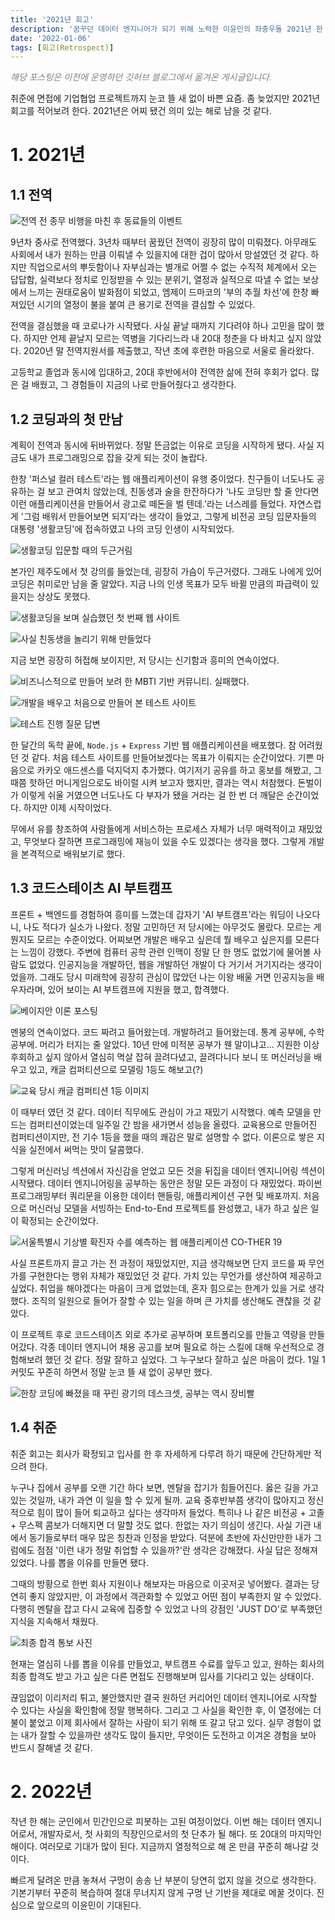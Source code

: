 ```yaml
---
title: '2021년 회고'
description: '꿈꾸던 데이터 엔지니어가 되기 위해 노력한 이윤민의 좌충우돌 2021년 한 해를 돌아본다.'
date: '2022-01-06'
tags: [회고(Retrospect)]
---
```

<span style="color:gray">*해당 포스팅은 이전에 운영하던 깃허브 블로그에서 옮겨온 게시글입니다.*</span>

취준에 면접에 기업협업 프로젝트까지 눈코 뜰 새 없이 바쁜 요즘. 좀 늦었지만 2021년 회고를 적어보려 한다. 2021년은 어찌 됐건 의미 있는 해로 남을 것 같다.

# 1. 2021년

## 1.1 전역

![전역 전 종무 비행을 마친 후 동료들의 이벤트](https://yoonminlee-blog-image.s3.ap-northeast-2.amazonaws.com/2021-retrospect-1.png)

9년차 중사로 전역했다. 3년차 때부터 꿈꿨던 전역이 굉장히 많이 미뤄졌다. 아무래도 사회에서 내가 원하는 만큼 이뤄낼 수 있을지에 대한 겁이 많아서 망설였던 것 같다. 하지만 직업으로서의 뿌듯함이나 자부심과는 별개로 어쩔 수 없는 수직적 체계에서 오는 답답함, 실력보다 정치로 인정받을 수 있는 분위기, 열정과 실적으로 따낼 수 없는 보상에서 느끼는 권태로움이 발화점이 되었고, 엠제이 드마코의 '부의 추월 차선'에 한창 빠져있던 시기의 열정이 불을 붙여 큰 용기로 전역을 결심할 수 있었다.

전역을 결심했을 때 코로나가 시작됐다. 사실 끝날 때까지 기다려야 하나 고민을 많이 했다. 하지만 언제 끝날지 모르는 역병을 기다리느라 내 20대 청춘을 다 바치고 싶지 않았다. 2020년 말 전역지원서를 제출했고, 작년 초에 후련한 마음으로 서울로 올라왔다.

고등학교 졸업과 동시에 입대하고, 20대 후반에서야 전역한 삶에 전혀 후회가 없다. 많은 걸 배웠고, 그 경험들이 지금의 나로 만들어줬다고 생각한다.

## 1.2 코딩과의 첫 만남

계획이 전역과 동시에 뒤바뀌었다. 정말 뜬금없는 이유로 코딩을 시작하게 됐다. 사실 지금도 내가 프로그래밍으로 잡을 갖게 되는 것이 놀랍다.

한창 '퍼스널 컬러 테스트'라는 웹 애플리케이션이 유행 중이었다. 친구들이 너도나도 공유하는 걸 보고 관여치 않았는데, 친동생과 술을 한잔하다가 '나도 코딩만 할 줄 안다면 이런 애플리케이션을 만들어서 광고로 떼돈을 벌 텐데.'라는 너스레를 들었다. 자연스럽게 '그럼 배워서 만들어보면 되지'라는 생각이 들었고, 그렇게 비전공 코딩 입문자들의 대통령 '생활코딩'에 접속하였고 나의 코딩 인생이 시작되었다.

![생활코딩 입문할 때의 두근거림](https://yoonminlee-blog-image.s3.ap-northeast-2.amazonaws.com/2021-retrospect-2.png)

본가인 제주도에서 첫 강의를 들었는데, 굉장히 가슴이 두근거렸다. 그래도 나에게 있어 코딩은 취미로만 남을 줄 알았다. 지금 나의 인생 목표가 모두 바뀔 만큼의 파급력이 있을지는 상상도 못했다.

![생활코딩을 보며 실습했던 첫 번째 웹 사이트](https://yoonminlee-blog-image.s3.ap-northeast-2.amazonaws.com/2021-retrospect-3.png)

![사실 친동생을 놀리기 위해 만들었다](https://yoonminlee-blog-image.s3.ap-northeast-2.amazonaws.com/2021-retrospect-4.png)

지금 보면 굉장히 허접해 보이지만, 저 당시는 신기함과 흥미의 연속이었다.

![비즈니스적으로 만들어 보려 한 MBTI 기반 커뮤니티. 실패했다.](https://yoonminlee-blog-image.s3.ap-northeast-2.amazonaws.com/2021-retrospect-5.png)

![개발을 배우고 처음으로 만들어 본 테스트 사이트](https://yoonminlee-blog-image.s3.ap-northeast-2.amazonaws.com/2021-retrospect-6.png)

![테스트 진행 질문 답변](https://yoonminlee-blog-image.s3.ap-northeast-2.amazonaws.com/2021-retrospect-7.png)

한 달간의 독학 끝에, `Node.js` + `Express` 기반 웹 애플리케이션을 배포했다. 참 어려웠던 것 같다. 처음 테스트 사이트를 만들어보겠다는 목표가 이뤄지는 순간이었다. 기쁜 마음으로 카카오 애드센스를 덕지덕지 추가했다. 여기저기 공유를 하고 홍보를 해봤고, 그 때쯤 핫하던 머니게임으로도 바이럴 시켜 보고자 했지만, 결과는 역시 처참했다. 돈벌이가 이렇게 쉬울 거였으면 너도나도 다 부자가 됐을 거라는 걸 한 번 더 깨달은 순간이었다. 하지만 이제 시작이었다.

무에서 유를 창조하여 사람들에게 서비스하는 프로세스 자체가 너무 매력적이고 재밌었고, 무엇보다 잘하면 프로그래밍에 재능이 있을 수도 있겠다는 생각을 했다. 그렇게 개발을 본격적으로 배워보기로 했다.

## 1.3 코드스테이츠 AI 부트캠프

프론트 + 백엔드를 경험하여 흥미를 느꼈는데 갑자기 'AI 부트캠프'라는 워딩이 나오다니, 나도 적다가 실소가 나왔다. 정말 고민하던 저 당시에는 아무것도 몰랐다. 모르는 게 뭔지도 모르는 수준이었다. 어찌보면 개발은 배우고 싶은데 뭘 배우고 싶은지를 모른다는 느낌이 강했다. 주변에 컴퓨터 공학 관련 인맥이 정말 단 한 명도 없었기에 물어볼 사람도 없었다. 인공지능을 개발하던, 웹을 개발하던 개발이 다 거기서 거기지라는 생각이었을까. 그래도 당시 미래학에 굉장히 관심이 많았던 나는 이왕 배울 거면 인공지능을 배우자라며, 있어 보이는 AI 부트캠프에 지원을 했고, 합격했다.

![베이지안 이론 포스팅](https://yoonminlee-blog-image.s3.ap-northeast-2.amazonaws.com/2021-retrospect-8.png)

멘붕의 연속이었다. 코드 짜려고 들어왔는데. 개발하려고 들어왔는데. 통계 공부에, 수학 공부에. 머리가 터지는 줄 알았다. 10년 만에 미적분 공부가 웬 말이냐고... 지원한 이상 후회하고 싶지 않아서 열심히 멱살 잡혀 끌려다녔고, 끌려다니다 보니 또 머신러닝을 배우고 있고, 캐글 컴퍼티션으로 모델링 1등도 해보고(?)

![교육 당시 캐글 컴퍼티션 1등 이미지](https://yoonminlee-blog-image.s3.ap-northeast-2.amazonaws.com/2021-retrospect-9.png)

이 때부터 였던 것 같다. 데이터 직무에도 관심이 가고 재밌기 시작했다. 예측 모델을 만드는 컴퍼티션이었는데 일주일 간 밤을 새가면서 성능을 올렸다. 교육용으로 만들어진 컴퍼티션이지만, 전 기수 1등을 했을 때의 쾌감은 말로 설명할 수 없다. 이론으로 쌓은 지식을 실전에서 써먹는 맛이 달콤했다.

그렇게 머신러닝 섹션에서 자신감을 얻었고 모든 것을 뒤집을 데이터 엔지니어링 섹션이 시작됐다. 데이터 엔지니어링을 공부하는 동안은 정말 모든 과정이 다 재밌었다. 파이썬 프로그래밍부터 쿼리문을 이용한 데이터 핸들링, 애플리케이션 구현 및 배포까지. 처음으로 머신러닝 모델을 서빙하는 End-to-End 프로젝트를 완성했고, 내가 하고 싶은 일이 확정되는 순간이었다.

![서울특별시 기상별 확진자 수를 예측하는 웹 애플리케이션 CO-THER 19](https://yoonminlee-blog-image.s3.ap-northeast-2.amazonaws.com/2021-retrospect-10.png)

사실 프론트까지 끌고 가는 전 과정이 재밌었지만, 지금 생각해보면 단지 코드를 짜 무언가를 구현한다는 행위 자체가 재밌었던 것 같다. 가치 있는 무언가를 생산하여 제공하고 싶었다. 취업을 해야겠다는 마음이 크게 없었는데, 혼자 힘으로는 한계가 있을 거로 생각했다. 조직의 일원으로 들어가 잘할 수 있는 일을 하며 큰 가치를 생산해도 괜찮을 것 같았다.

이 프로젝트 후로 코드스테이츠 외로 추가로 공부하며 포트폴리오를 만들고 역량을 만들어갔다. 각종 데이터 엔지니어 채용 공고를 보며 필요로 하는 스킬에 대해 우선적으로 경험해보려 했던 것 같다. 정말 잘하고 싶었다. 그 누구보다 잘하고 싶은 마음이 컸다. 1일 1커밋도 꾸준히 하면서 정말 눈코 뜰 새 없이 공부만 했다.

![한창 코딩에 빠졌을 때 꾸린 광기의 데스크셋, 공부는 역시 장비빨](https://yoonminlee-blog-image.s3.ap-northeast-2.amazonaws.com/2021-retrospect-11.png)

## 1.4 취준

취준 회고는 회사가 확정되고 입사를 한 후 자세하게 다루려 하기 때문에 간단하게만 적으려 한다.

누구나 집에서 공부를 오랜 기간 하다 보면, 멘탈을 잡기가 힘들어진다. 옳은 길을 가고 있는 것일까, 내가 과연 이 일을 할 수 있게 될까. 교육 중후반부쯤 생각이 많아지고 정신적으로 힘이 많이 들어 퇴교하고 싶다는 생각마저 들었다. 특히나 나 같은 비전공 + 고졸 + 무스펙 콤보가 더해지면 더 말할 것도 없다. 한없는 자기 의심이 생긴다. 사실 기관 내에서 동기들로부터 매우 많은 칭찬과 인정을 받았다. 덕분에 초반에 자신만만한 내가 그럼에도 점점 '이런 내가 정말 취업할 수 있을까?'란 생각은 강해졌다. 사실 답은 정해져 있었다. 나를 뽑을 이유를 만들면 됐다.

그때의 방황으로 한번 회사 지원이나 해보자는 마음으로 이곳저곳 넣어봤다. 결과는 당연히 좋지 않았지만, 이 과정에서 객관화할 수 있었고 어떤 점이 부족한지 알 수 있었다. 다행히 멘탈을 잡고 다시 교육에 집중할 수 있었고 나의 강점인 'JUST DO'로 부족했던 지식을 지속해서 채웠다.

![최종 합격 통보 사진](https://yoonminlee-blog-image.s3.ap-northeast-2.amazonaws.com/2021-retrospect-2.png)

현재는 열심히 나를 뽑을 이유를 만들었고, 부트캠프 수료를 앞두고 있고, 원하는 회사의 최종 합격도 받고 가고 싶은 다른 면접도 진행해보며 입사를 기다리고 있는 상태이다.

끊임없이 이리저리 튀고, 불안했지만 결국 원하던 커리어인 데이터 엔지니어로 시작할 수 있다는 사실을 확인함에 정말 행복하다. 그리고 그 사실을 확인한 후, 이 열정에는 더 불이 붙었고 이제 회사에서 잘하는 사람이 되기 위해 또 갈고 닦고 있다. 실무 경험이 없는 내가 잘할 수 있을까란 생각도 많이 들지만, 무엇이든 도전하고 이겨온 경험을 보아 반드시 잘해낼 것 같다.

# 2. 2022년

작년 한 해는 군인에서 민간인으로 피봇하는 고된 여정이었다. 이번 해는 데이터 엔지니어로서, 개발자로서, 첫 사회의 직장인으로서의 첫 단추가 될 해다. 또 20대의 마지막인 해이다. 여러모로 기대가 많이 된다. 지금까지 열정적으로 해 온 만큼 꾸준히 해나갈 것이다.

빠르게 달려온 만큼 놓쳐서 구멍이 송송 난 부분이 당연히 없지 않을 것으로 생각한다. 기본기부터 꾸준히 복습하여 절대 무너지지 않게 구멍 난 기반을 제대로 메꿀 것이다. 진심으로 앞으로의 이윤민이 기대된다.